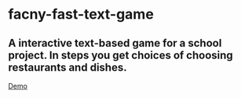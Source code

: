 # facny-fast-text-game

## A interactive text-based game for a school project. In steps you get choices of choosing restaurants and dishes.

[Demo](https://petterfogel.github.io/fancy-fast-text-game/)

